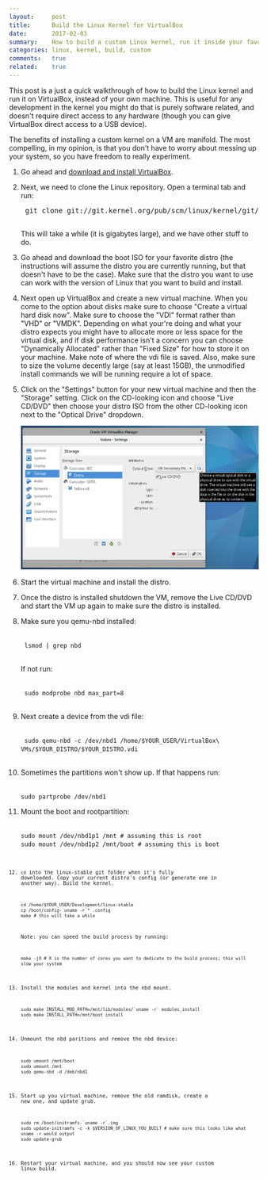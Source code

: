 ```yaml
---
layout:     post
title:      Build the Linux Kernel for VirtualBox
date:       2017-02-03
summary:    How to build a custom Linux kernel, run it inside your favorite distro, inside VirtualBox.
categories: linux, kernel, build, custom
comments:   true
related:    true
---
```


This post is a just a quick walkthrough of how to build the Linux kernel and run it on VirtualBox, instead of your
own machine. This is useful for any development in the kernel you might do that is purely software related, and
doesn't require direct access to any hardware (though you can give VirtualBox direct access to a USB device).

The benefits of installing a custom kernel on a VM are manifold. The most compelling, in my opinion, is that
you don't have to worry about messing up your system, so you have freedom to really experiment.

1. Go ahead and [download and install VirtualBox](https://www.virtualbox.org/wiki/Downloads).

2. Next, we need to clone the Linux repository. Open a terminal tab and run:

	<pre class="highlight><code class="hljs bash">
	git clone git://git.kernel.org/pub/scm/linux/kernel/git/stable/linux-stable.git
	</code></pre>

	This will take a while (it is gigabytes large), and we have other stuff to do.

3. Go ahead and download the boot ISO for your favorite distro (the instructions will assume
the distro you are currently running, but that doesn't have to be the case). Make sure that
the distro you want to use can work with the version of Linux that you want to build and install.

4. Next open up VirtualBox and create a new virtual machine. When you come to the option about
disks make sure to choose "Create a virtual hard disk now". Make sure to choose the "VDI"
format rather than "VHD" or "VMDK". Depending on what your're doing and what your distro
expects you might have to allocate more or less space for the virtual disk, and if disk
performance isn't a concern you can choose "Dynamically Allocated" rather than "Fixed Size"
for how to store it on your machine. Make note of where the vdi file is saved. Also, make
sure to size the volume decently large (say at least 15GB), the unmodified install commands
we will be running require a lot of space.

5. Click on the "Settings" button for your new virtual machine and then the "Storage" setting.
Click on the CD-looking icon and choose "Live CD/DVD" then choose your distro ISO from the
other CD-looking icon next to the "Optical Drive" dropdown.

      <img src="/images/linux-build-1.jpg" alt="load live cd" />

6. Start the virtual machine and install the distro.

7. Once the distro is installed shutdown the VM, remove the Live CD/DVD and start the VM up
again to make sure the distro is installed.

8. Make sure you qemu-nbd installed:

	<code class="hljs bash">
	lsmod | grep nbd
	</code>

	If not run:

	<code class="hljs bash">
	sudo modprobe nbd max_part=8
	</code>

9. Next create a device from the vdi file:

	<code class="hljs bash">
	sudo qemu-nbd -c /dev/nbd1 /home/$YOUR_USER/VirtualBox\ VMs/$YOUR_DISTRO/$YOUR_DISTRO.vdi
	</code>

10. Sometimes the partitions won't show up. If that happens run:

	<code class="hljs bash">
	sudo partprobe /dev/nbd1
	</code>

11. Mount the boot and rootpartition:

	<code class="hljs bash">
	sudo mount /dev/nbd1p1 /mnt <span class="hljs-comment"># assuming this is root</span>
	sudo mount /dev/nbd1p2 /mnt/boot <span class="hljs-comment"># assuming this is boot</span>
	<code class="hljs bash">

12. `cd` into the linux-stable git folder when it's fully downloaded. Copy your current distro's config (or generate one in another way). Build the kernel.

	<code class="hljs bash">
	cd /home/$YOUR_USER/Development/linux-stable
	cp /boot/config-`uname -r`* .config
	make <span class="hljs-comment"># this will take a while</span>
	</code>

	Note: you can speed the build process by running:

	<code class="hljs bash">
	make -jX <span class="hljs-comment"># X is the number of cores you want to dedicate to the build process; this will slow your system</span>
	</code>

12. Install the modules and kernel into the nbd mount.

	<code class="hljs bash">
	sudo make INSTALL_MOD_PATH=/mnt/lib/modules/`uname -r` modules_install
	sudo make INSTALL_PATH=/mnt/boot install
	</code>

13. Unmount the nbd paritions and remove the nbd device:

	<code class="hljs bash">
	sudo umount /mnt/boot
	sudo umount /mnt
	sudo qemu-nbd -d /deb/nbd1
	</code>

14. Start up you virtual machine, remove the old ramdisk, create a new one, and update grub.

	<code class="hljs bash">
	sudo rm /boot/initramfs-`uname -r`.img
	sudo update-initramfs -c -k $VERSION_OF_LINUX_YOU_BUILT <span class="hljs-comment"># make sure this looks like what uname -r would output</span>
	sudo update-grub
	</code>

15. Restart your virtual machine, and you should now see your custom linux build.